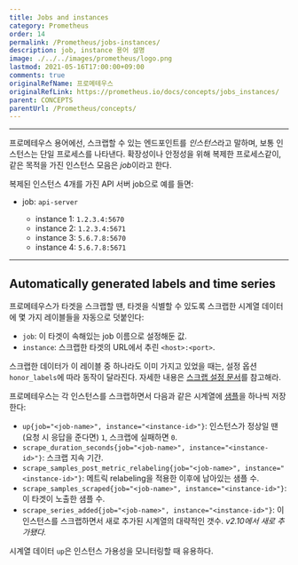 ```yaml
---
title: Jobs and instances
category: Prometheus
order: 14
permalink: /Prometheus/jobs-instances/
description: job, instance 용어 설명
image: ./../../images/prometheus/logo.png
lastmod: 2021-05-16T17:00:00+09:00
comments: true
originalRefName: 프로메테우스
originalRefLink: https://prometheus.io/docs/concepts/jobs_instances/
parent: CONCEPTS
parentUrl: /Prometheus/concepts/
---
```


---

프로메테우스 용어에선, 스크랩할 수 있는 엔드포인트를 *인스턴스*라고 말하며, 보통 인스턴스는 단일 프로세스를 나타낸다. 확장성이나 안정성을 위해 복제한 프로세스같이, 같은 목적을 가진 인스턴스 모음은 *job*이라고 한다.

복제된 인스턴스 4개를 가진 API 서버 job으로 예를 들면:

- job: `api-server`

  - instance 1: `1.2.3.4:5670`
  - instance 2: `1.2.3.4:5671`
  - instance 3: `5.6.7.8:5670`
  - instance 4: `5.6.7.8:5671`

---

## Automatically generated labels and time series

프로메테우스가 타겟을 스크랩할 땐, 타겟을 식별할 수 있도록 스크랩한 시계열 데이터에 몇 가지 레이블들을 자동으로 덧붙인다:

- `job`: 이 타겟이 속해있는 job 이름으로 설정해둔 값.
- `instance`: 스크랩한 타겟의 URL에서 추린 `<host>:<port>`.

스크랩한 데이터가 이 레이블 중 하나라도 이미 가지고 있었을 때는, 설정 옵션 `honor_labels`에 따라 동작이 달라진다. 자세한 내용은 [스크랩 설정 문서](../configuration#scrape_config)를 참고해라.

프로메테우스는 각 인스턴스를 스크랩하면서 다음과 같은 시계열에 [샘플](../glossary#sample)을 하나씩 저장한다:

- `up{job="<job-name>", instance="<instance-id>"}`: 인스턴스가 정상일 땐 (요청 시 응답을 준다면) `1`, 스크랩에 실패하면 `0`.
- `scrape_duration_seconds{job="<job-name>", instance="<instance-id>"}`: 스크랩 지속 기간.
- `scrape_samples_post_metric_relabeling{job="<job-name>", instance="<instance-id>"}`: 메트릭 relabeling을 적용한 이후에 남아있는 샘플 수.
- `scrape_samples_scraped{job="<job-name>", instance="<instance-id>"}`: 이 타겟이 노출한 샘플 수.
- `scrape_series_added{job="<job-name>", instance="<instance-id>"}`: 이 인스턴스를 스크랩하면서 새로 추가된 시계열의 대략적인 갯수. *v2.10에서 새로 추가됐다.*

시계열 데이터 `up`은 인스턴스 가용성을 모니터링할 때 유용하다.